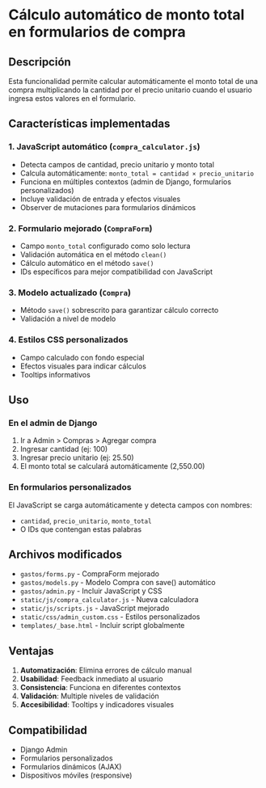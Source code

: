 # Cálculo automático de monto total en formularios de compra

## Descripción

Esta funcionalidad permite calcular automáticamente el monto total de una compra multiplicando la cantidad por el precio unitario cuando el usuario ingresa estos valores en el formulario.

## Características implementadas

### 1. JavaScript automático (`compra_calculator.js`)

- Detecta campos de cantidad, precio unitario y monto total
- Calcula automáticamente: `monto_total = cantidad × precio_unitario`
- Funciona en múltiples contextos (admin de Django, formularios personalizados)
- Incluye validación de entrada y efectos visuales
- Observer de mutaciones para formularios dinámicos

### 2. Formulario mejorado (`CompraForm`)

- Campo `monto_total` configurado como solo lectura
- Validación automática en el método `clean()`
- Cálculo automático en el método `save()`
- IDs específicos para mejor compatibilidad con JavaScript

### 3. Modelo actualizado (`Compra`)

- Método `save()` sobrescrito para garantizar cálculo correcto
- Validación a nivel de modelo

### 4. Estilos CSS personalizados

- Campo calculado con fondo especial
- Efectos visuales para indicar cálculos
- Tooltips informativos

## Uso

### En el admin de Django

1. Ir a Admin > Compras > Agregar compra
2. Ingresar cantidad (ej: 100)
3. Ingresar precio unitario (ej: 25.50)
4. El monto total se calculará automáticamente (2,550.00)

### En formularios personalizados

El JavaScript se carga automáticamente y detecta campos con nombres:

- `cantidad`, `precio_unitario`, `monto_total`
- O IDs que contengan estas palabras

## Archivos modificados

- `gastos/forms.py` - CompraForm mejorado
- `gastos/models.py` - Modelo Compra con save() automático
- `gastos/admin.py` - Incluir JavaScript y CSS
- `static/js/compra_calculator.js` - Nueva calculadora
- `static/js/scripts.js` - JavaScript mejorado
- `static/css/admin_custom.css` - Estilos personalizados
- `templates/_base.html` - Incluir script globalmente

## Ventajas

1. **Automatización**: Elimina errores de cálculo manual
2. **Usabilidad**: Feedback inmediato al usuario
3. **Consistencia**: Funciona en diferentes contextos
4. **Validación**: Multiple niveles de validación
5. **Accesibilidad**: Tooltips y indicadores visuales

## Compatibilidad

- Django Admin
- Formularios personalizados
- Formularios dinámicos (AJAX)
- Dispositivos móviles (responsive)
